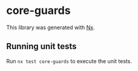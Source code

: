 # core-guards

This library was generated with [Nx](https://nx.dev).

## Running unit tests

Run `nx test core-guards` to execute the unit tests.
